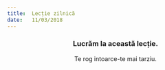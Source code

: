 ```yaml
---
title:  Lecție zilnică
date:   11/03/2018
---
```


### <center>Lucrăm la această lecție.</center>
<center>Te rog intoarce-te mai tarziu.</center>